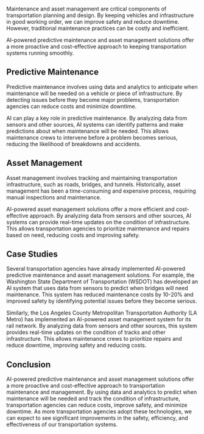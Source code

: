 
Maintenance and asset management are critical components of transportation planning and design. By keeping vehicles and infrastructure in good working order, we can improve safety and reduce downtime. However, traditional maintenance practices can be costly and inefficient.

AI-powered predictive maintenance and asset management solutions offer a more proactive and cost-effective approach to keeping transportation systems running smoothly.

Predictive Maintenance
----------------------

Predictive maintenance involves using data and analytics to anticipate when maintenance will be needed on a vehicle or piece of infrastructure. By detecting issues before they become major problems, transportation agencies can reduce costs and minimize downtime.

AI can play a key role in predictive maintenance. By analyzing data from sensors and other sources, AI systems can identify patterns and make predictions about when maintenance will be needed. This allows maintenance crews to intervene before a problem becomes serious, reducing the likelihood of breakdowns and accidents.

Asset Management
----------------

Asset management involves tracking and maintaining transportation infrastructure, such as roads, bridges, and tunnels. Historically, asset management has been a time-consuming and expensive process, requiring manual inspections and maintenance.

AI-powered asset management solutions offer a more efficient and cost-effective approach. By analyzing data from sensors and other sources, AI systems can provide real-time updates on the condition of infrastructure. This allows transportation agencies to prioritize maintenance and repairs based on need, reducing costs and improving safety.

Case Studies
------------

Several transportation agencies have already implemented AI-powered predictive maintenance and asset management solutions. For example, the Washington State Department of Transportation (WSDOT) has developed an AI system that uses data from sensors to predict when bridges will need maintenance. This system has reduced maintenance costs by 10-20% and improved safety by identifying potential issues before they become serious.

Similarly, the Los Angeles County Metropolitan Transportation Authority (LA Metro) has implemented an AI-powered asset management system for its rail network. By analyzing data from sensors and other sources, this system provides real-time updates on the condition of tracks and other infrastructure. This allows maintenance crews to prioritize repairs and reduce downtime, improving safety and reducing costs.

Conclusion
----------

AI-powered predictive maintenance and asset management solutions offer a more proactive and cost-effective approach to transportation maintenance and management. By using data and analytics to predict when maintenance will be needed and track the condition of infrastructure, transportation agencies can reduce costs, improve safety, and minimize downtime. As more transportation agencies adopt these technologies, we can expect to see significant improvements in the safety, efficiency, and effectiveness of our transportation systems.
